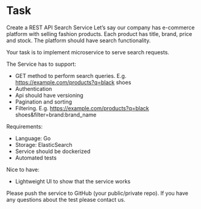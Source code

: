 Task
====

Create a REST API Search Service
Let’s say our company has e-commerce platform with selling fashion products. Each product has title, brand, price and stock. The platform should have search functionality.

Your task is to implement microservice to serve search requests.

The Service has to support:
* GET method to perform search queries. E.g. https://example.com/products?q=black shoes 
* Authentication
* Api should have versioning
* Pagination and sorting
* Filtering. E.g. https://example.com/products?q=black shoes&filter=brand:brand_name

Requirements:
* Language: Go
* Storage: ElasticSearch
* Service should be dockerized
* Automated tests

Nice to have:
* Lightweight UI to show that the service works

Please push the service to GitHub (your public/private repo). If you have any questions about the test please contact us.

